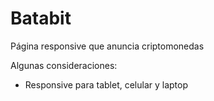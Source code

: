 # Batabit

Página responsive que anuncia criptomonedas

Algunas consideraciones: 
* Responsive para tablet, celular y laptop
